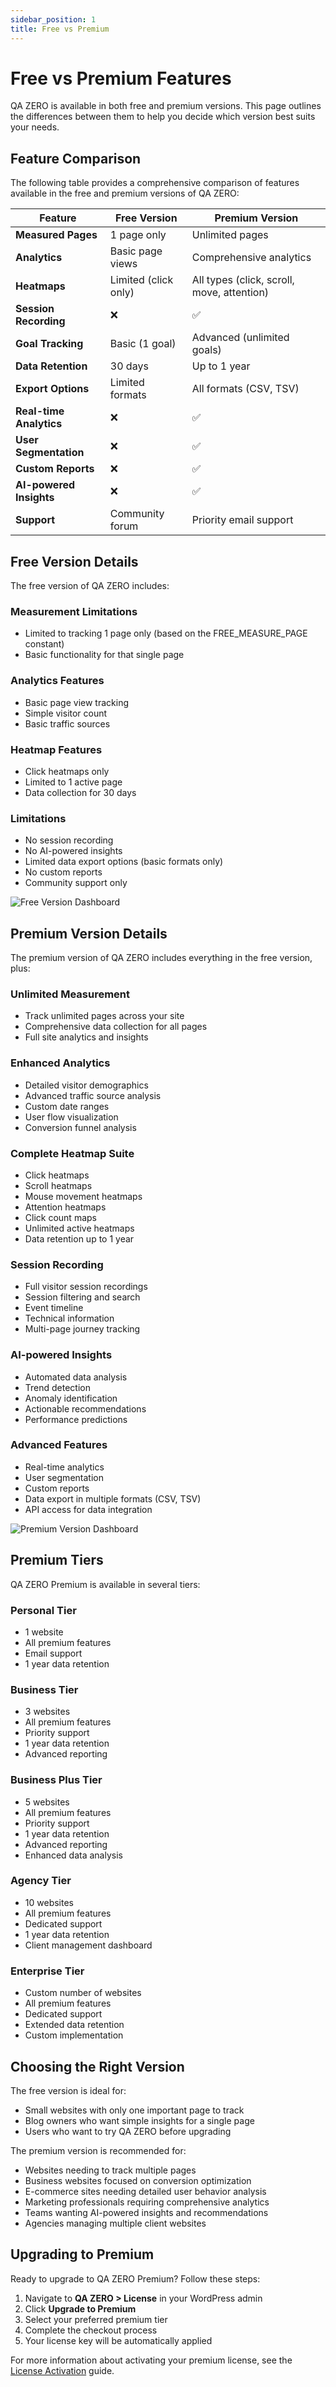 ```yaml
---
sidebar_position: 1
title: Free vs Premium
---
```


# Free vs Premium Features

QA ZERO is available in both free and premium versions. This page outlines the differences between them to help you decide which version best suits your needs.

## Feature Comparison

The following table provides a comprehensive comparison of features available in the free and premium versions of QA ZERO:

| Feature | Free Version | Premium Version |
|---------|-------------|----------------|
| **Measured Pages** | 1 page only | Unlimited pages |
| **Analytics** | Basic page views | Comprehensive analytics |
| **Heatmaps** | Limited (click only) | All types (click, scroll, move, attention) |
| **Session Recording** | ❌ | ✅ |
| **Goal Tracking** | Basic (1 goal) | Advanced (unlimited goals) |
| **Data Retention** | 30 days | Up to 1 year |
| **Export Options** | Limited formats | All formats (CSV, TSV) |
| **Real-time Analytics** | ❌ | ✅ |
| **User Segmentation** | ❌ | ✅ |
| **Custom Reports** | ❌ | ✅ |
| **AI-powered Insights** | ❌ | ✅ |
| **Support** | Community forum | Priority email support |

## Free Version Details

The free version of QA ZERO includes:

### Measurement Limitations
- Limited to tracking 1 page only (based on the FREE_MEASURE_PAGE constant)
- Basic functionality for that single page

### Analytics Features
- Basic page view tracking
- Simple visitor count
- Basic traffic sources

### Heatmap Features
- Click heatmaps only
- Limited to 1 active page
- Data collection for 30 days

### Limitations
- No session recording
- No AI-powered insights
- Limited data export options (basic formats only)
- No custom reports
- Community support only

![Free Version Dashboard](/img/placeholder-image.png)

## Premium Version Details

The premium version of QA ZERO includes everything in the free version, plus:

### Unlimited Measurement
- Track unlimited pages across your site
- Comprehensive data collection for all pages
- Full site analytics and insights

### Enhanced Analytics
- Detailed visitor demographics
- Advanced traffic source analysis
- Custom date ranges
- User flow visualization
- Conversion funnel analysis

### Complete Heatmap Suite
- Click heatmaps
- Scroll heatmaps
- Mouse movement heatmaps
- Attention heatmaps
- Click count maps
- Unlimited active heatmaps
- Data retention up to 1 year

### Session Recording
- Full visitor session recordings
- Session filtering and search
- Event timeline
- Technical information
- Multi-page journey tracking

### AI-powered Insights
- Automated data analysis
- Trend detection
- Anomaly identification
- Actionable recommendations
- Performance predictions

### Advanced Features
- Real-time analytics
- User segmentation
- Custom reports
- Data export in multiple formats (CSV, TSV)
- API access for data integration

![Premium Version Dashboard](/img/placeholder-image.png)

## Premium Tiers

QA ZERO Premium is available in several tiers:

### Personal Tier
- 1 website
- All premium features
- Email support
- 1 year data retention

### Business Tier
- 3 websites
- All premium features
- Priority support
- 1 year data retention
- Advanced reporting

### Business Plus Tier
- 5 websites
- All premium features
- Priority support
- 1 year data retention
- Advanced reporting
- Enhanced data analysis

### Agency Tier
- 10 websites
- All premium features
- Dedicated support
- 1 year data retention
- Client management dashboard

### Enterprise Tier
- Custom number of websites
- All premium features
- Dedicated support
- Extended data retention
- Custom implementation

## Choosing the Right Version

The free version is ideal for:
- Small websites with only one important page to track
- Blog owners who want simple insights for a single page
- Users who want to try QA ZERO before upgrading

The premium version is recommended for:
- Websites needing to track multiple pages
- Business websites focused on conversion optimization
- E-commerce sites needing detailed user behavior analysis
- Marketing professionals requiring comprehensive analytics
- Teams wanting AI-powered insights and recommendations
- Agencies managing multiple client websites

## Upgrading to Premium

Ready to upgrade to QA ZERO Premium? Follow these steps:

1. Navigate to **QA ZERO > License** in your WordPress admin
2. Click **Upgrade to Premium**
3. Select your preferred premium tier
4. Complete the checkout process
5. Your license key will be automatically applied

For more information about activating your premium license, see the [License Activation](/docs/user-manual/premium-license/activation) guide.
